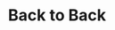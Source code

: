 ---
image: back-to-back.jpg
title:  Back to Back
created: 2013
artist: John Zanzal
room: Gemstones
link: https://www.facebook.com/photo.php?fbid=10153301575160195&set=pb.846910194.-2207520000..&type=3&theater
---